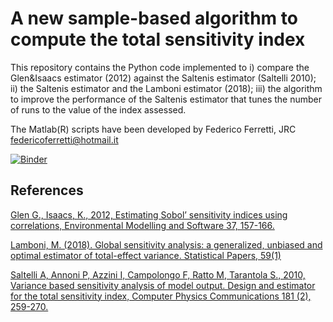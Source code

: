 # A new sample-based algorithm to compute the total sensitivity index
This repository contains the Python code implemented to i) compare the Glen&Isaacs estimator (2012) against the Saltenis estimator (Saltelli 2010); ii) the Saltenis estimator and the Lamboni estimator (2018); iii) the algorithm to improve the performance of the Saltenis estimator that tunes the number of runs to the value of the index assessed.

The Matlab(R) scripts have been developed by Federico Ferretti, JRC federicoferretti@hotmail.it

[![Binder](https://mybinder.org/badge_logo.svg)](https://mybinder.org/v2/gh/Confareneoclassico/New_estimator_algorithm/master)

## References
[Glen G., Isaacs, K., 2012, Estimating Sobol’ sensitivity indices using correlations, Environmental Modelling and Software 37, 157-166.](https://www.sciencedirect.com/science/article/pii/S1364815212001065?via%3Dihub)

[Lamboni, M. (2018). Global sensitivity analysis: a generalized, unbiased and optimal estimator of total-effect variance. Statistical Papers, 59(1)](https://link.springer.com/article/10.1007/s00362-016-0768-5) 

[Saltelli A, Annoni P, Azzini I, Campolongo F, Ratto M, Tarantola S., 2010, Variance based sensitivity analysis of model output. Design and estimator for the total sensitivity index, Computer Physics Communications 181 (2), 259-270.](https://www.sciencedirect.com/science/article/pii/S0010465509003087?via%3Dihub) 

